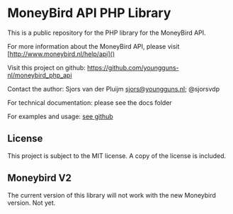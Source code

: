 MoneyBird API PHP Library
=========================

This is a public repository for the PHP library for the MoneyBird API. 

For more information about the MoneyBird API, please visit [http://www.moneybird.nl/help/api]()

Visit this project on github: https://github.com/youngguns-nl/moneybird_php_api

Contact the author: Sjors van der Pluijm <sjors@youngguns.nl>; @sjorsvdp

For technical documentation: please see the docs folder

For examples and usage: [see github](https://github.com/youngguns-nl/moneybird_php_api/wiki/Examples)

License
-------
This project is subject to the MIT license. A copy of the license is included.

Moneybird V2
-------
The current version of this library will not work with the new Moneybird version. Not yet.
